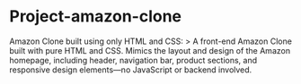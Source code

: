 # Project-amazon-clone
 Amazon Clone built using only HTML and CSS:  > A front-end Amazon Clone built with pure HTML and CSS. Mimics the layout and design of the Amazon homepage, including header, navigation bar, product sections, and responsive design elements—no JavaScript or backend involved.
